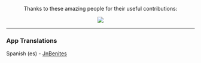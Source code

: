 <div align="center">
  <p>Thanks to these amazing people for their useful contributions:</p>

  <a href="https://github.com/alfaazplus/quranapp/graphs/contributors">
    <img src="https://contrib.rocks/image?repo=alfaazplus/quranapp" />
  </a>
  
</div>

<hr>

### App Translations

Spanish (es) - [JnBenites](https://github.com/JnBenites)
